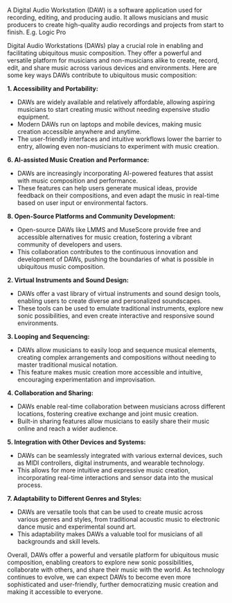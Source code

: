 
A Digital Audio Workstation (DAW) is a software application used for recording, editing, and producing audio. It allows musicians and music producers to create high-quality audio recordings and projects from start to finish.
E.g. Logic Pro

Digital Audio Workstations (DAWs) play a crucial role in enabling and facilitating ubiquitous music composition. They offer a powerful and versatile platform for musicians and non-musicians alike to create, record, edit, and share music across various devices and environments. Here are some key ways DAWs contribute to ubiquitous music composition:

**1. Accessibility and Portability:**

- DAWs are widely available and relatively affordable, allowing aspiring musicians to start creating music without needing expensive studio equipment.
- Modern DAWs run on laptops and mobile devices, making music creation accessible anywhere and anytime.
- The user-friendly interfaces and intuitive workflows lower the barrier to entry, allowing even non-musicians to experiment with music creation.

**6. AI-assisted Music Creation and Performance:**

- DAWs are increasingly incorporating AI-powered features that assist with music composition and performance.
- These features can help users generate musical ideas, provide feedback on their compositions, and even adapt the music in real-time based on user input or environmental factors.

**8. Open-Source Platforms and Community Development:**

- Open-source DAWs like LMMS and MuseScore provide free and accessible alternatives for music creation, fostering a vibrant community of developers and users.
- This collaboration contributes to the continuous innovation and development of DAWs, pushing the boundaries of what is possible in ubiquitous music composition.

**2. Virtual Instruments and Sound Design:**

- DAWs offer a vast library of virtual instruments and sound design tools, enabling users to create diverse and personalized soundscapes.
- These tools can be used to emulate traditional instruments, explore new sonic possibilities, and even create interactive and responsive sound environments.

**3. Looping and Sequencing:**

- DAWs allow musicians to easily loop and sequence musical elements, creating complex arrangements and compositions without needing to master traditional musical notation.
- This feature makes music creation more accessible and intuitive, encouraging experimentation and improvisation.

**4. Collaboration and Sharing:**

- DAWs enable real-time collaboration between musicians across different locations, fostering creative exchange and joint music creation.
- Built-in sharing features allow musicians to easily share their music online and reach a wider audience.

**5. Integration with Other Devices and Systems:**

- DAWs can be seamlessly integrated with various external devices, such as MIDI controllers, digital instruments, and wearable technology.
- This allows for more intuitive and expressive music creation, incorporating real-time interactions and sensor data into the musical process.



**7. Adaptability to Different Genres and Styles:**

- DAWs are versatile tools that can be used to create music across various genres and styles, from traditional acoustic music to electronic dance music and experimental sound art.
- This adaptability makes DAWs a valuable tool for musicians of all backgrounds and skill levels.

Overall, DAWs offer a powerful and versatile platform for ubiquitous music composition, enabling creators to explore new sonic possibilities, collaborate with others, and share their music with the world. As technology continues to evolve, we can expect DAWs to become even more sophisticated and user-friendly, further democratizing music creation and making it accessible to everyone.